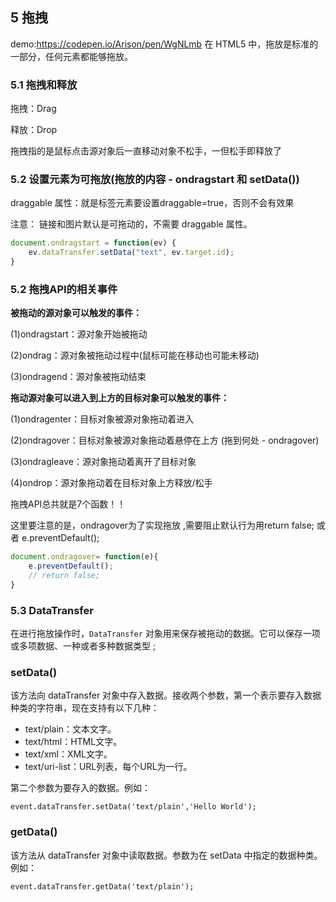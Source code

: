 ## 5 拖拽 
demo:https://codepen.io/Arison/pen/WgNLmb
在 HTML5 中，拖放是标准的一部分，任何元素都能够拖放。

### 5.1 拖拽和释放

拖拽：Drag

释放：Drop

拖拽指的是鼠标点击源对象后一直移动对象不松手，一但松手即释放了

### 5.2 设置元素为可拖放(拖放的内容 - ondragstart 和 setData())

draggable 属性：就是标签元素要设置draggable=true，否则不会有效果 

注意：  链接和图片默认是可拖动的，不需要 draggable 属性。

```js
document.ondragstart = function(ev) {
    ev.dataTransfer.setData("text", ev.target.id);
}
```



### 5.2 拖拽API的相关事件

**被拖动的源对象可以触发的事件：**

(1)ondragstart：源对象开始被拖动

(2)ondrag：源对象被拖动过程中(鼠标可能在移动也可能未移动)

(3)ondragend：源对象被拖动结束

  **拖动源对象可以进入到上方的目标对象可以触发的事件：**

(1)ondragenter：目标对象被源对象拖动着进入

(2)ondragover：目标对象被源对象拖动着悬停在上方 (拖到何处 - ondragover)

(3)ondragleave：源对象拖动着离开了目标对象

(4)ondrop：源对象拖动着在目标对象上方释放/松手

拖拽API总共就是7个函数！！

这里要注意的是，ondragover为了实现拖放 ,需要阻止默认行为用return false; 或者 e.preventDefault();

```js
document.ondragover= function(e){
    e.preventDefault();
    // return false;
}
```

### 5.3 DataTransfer

在进行拖放操作时，`DataTransfer` 对象用来保存被拖动的数据。它可以保存一项或多项数据、一种或者多种数据类型 ;

### setData()

该方法向 dataTransfer 对象中存入数据。接收两个参数，第一个表示要存入数据种类的字符串，现在支持有以下几种：

- text/plain：文本文字。
- text/html：HTML文字。
- text/xml：XML文字。
- text/uri-list：URL列表，每个URL为一行。

第二个参数为要存入的数据。例如：

```
event.dataTransfer.setData('text/plain','Hello World');
```

### getData()

该方法从 dataTransfer 对象中读取数据。参数为在 setData 中指定的数据种类。例如：

```
event.dataTransfer.getData('text/plain');
```
